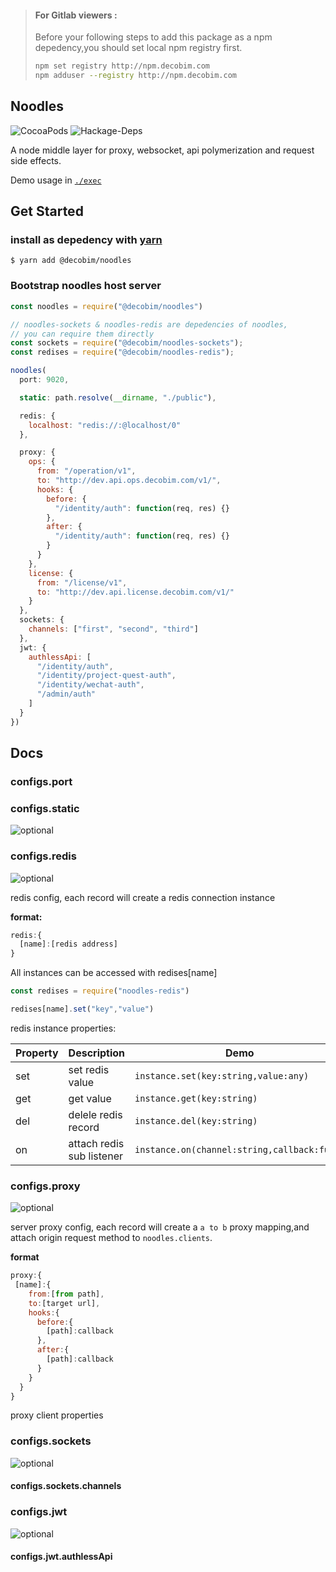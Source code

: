 > #### For Gitlab viewers :
> Before your following steps to add this package as a npm depedency,you should set local npm registry first.
> 
> ```bash
> npm set registry http://npm.decobim.com
> npm adduser --registry http://npm.decobim.com
> ```

## Noodles

![CocoaPods](https://img.shields.io/cocoapods/metrics/doc-percent/AFNetworking.svg?style=flat-square)
![Hackage-Deps](https://img.shields.io/hackage-deps/v/lens.svg?style=flat-square)

A node middle layer for proxy, websocket, api polymerization and request side effects.

Demo usage in [`./exec`](./exec.js)

## Get Started

### install as depedency with [yarn](http://yarnpkg.org/)
```
$ yarn add @decobim/noodles
```

### Bootstrap noodles host server
```js
const noodles = require("@decobim/noodles")

// noodles-sockets & noodles-redis are depedencies of noodles,
// you can require them directly
const sockets = require("@decobim/noodles-sockets");
const redises = require("@decobim/noodles-redis");

noodles(
  port: 9020,

  static: path.resolve(__dirname, "./public"),

  redis: {
    localhost: "redis://:@localhost/0"
  },

  proxy: {
    ops: {
      from: "/operation/v1",
      to: "http://dev.api.ops.decobim.com/v1/",
      hooks: {
        before: {
          "/identity/auth": function(req, res) {}
        },
        after: {
          "/identity/auth": function(req, res) {}
        }
      }
    },
    license: {
      from: "/license/v1",
      to: "http://dev.api.license.decobim.com/v1/"
    }
  },
  sockets: {
    channels: ["first", "second", "third"]
  },
  jwt: {
    authlessApi: [
      "/identity/auth",
      "/identity/project-quest-auth",
      "/identity/wechat-auth",
      "/admin/auth"
    ]
  }
})
```


## Docs

### configs.port

### configs.static

![optional](https://img.shields.io/badge/%EF%BC%9A-OPTIONAL-blue.svg)

### configs.redis

![optional](https://img.shields.io/badge/%EF%BC%9A-OPTIONAL-blue.svg)

redis config, each record will create a redis connection instance

**format:**

```js
redis:{
  [name]:[redis address]
}
```

All instances can be accessed with redises[name]

```js
const redises = require("noodles-redis")

redises[name].set("key","value")
```

redis instance properties:

Property | Description | Demo
------|----|----
set | set redis value | `instance.set(key:string,value:any)`
get | get value | `instance.get(key:string)`
del | delele redis record | `instance.del(key:string)`
on | attach redis sub listener | `instance.on(channel:string,callback:func)`


### configs.proxy
![optional](https://img.shields.io/badge/%EF%BC%9A-OPTIONAL-blue.svg)

server proxy config, each record will create a `a to b` proxy mapping,and attach origin request method to `noodles.clients`.

**format**

```js
proxy:{
 [name]:{
    from:[from path],
    to:[target url],
    hooks:{
      before:{
        [path]:callback
      },
      after:{
        [path]:callback
      }
    }
  }
}
```

proxy client properties


### configs.sockets
![optional](https://img.shields.io/badge/%EF%BC%9A-OPTIONAL-blue.svg)
#### configs.sockets.channels

### configs.jwt 
![optional](https://img.shields.io/badge/%EF%BC%9A-OPTIONAL-blue.svg)
#### configs.jwt.authlessApi